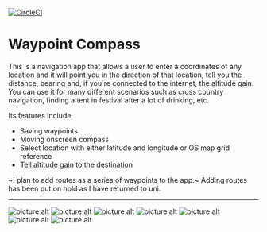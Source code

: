 [![CircleCI](https://circleci.com/gh/josh26turner/UoB-Library-App.svg?style=svg)](https://circleci.com/gh/josh26turner/UoB-Library-App)

# Waypoint Compass

This is a navigation app that allows a user to enter a coordinates of any location and it will point you in the direction of that location, tell you the distance, bearing and, if you're connected to the internet, the altitude gain. You can use it for many different scenarios such as cross country navigation, finding a tent in festival after a lot of drinking, etc. 

Its features include:
* Saving waypoints
* Moving onscreen compass
* Select location with either latitude and longitude or OS map grid reference
* Tell altitude gain to the destination

~I plan to add routes as a series of waypoints to the app.~
Adding routes has been put on hold as I have returned to uni.

---
![picture alt](https://raw.githubusercontent.com/josh26turner/Waypoint-Compass/master/Screenshots/Screenshot_1.jpg) ![picture alt](https://raw.githubusercontent.com/josh26turner/Waypoint-Compass/master/Screenshots/Screenshot_2.jpg) ![picture alt](https://raw.githubusercontent.com/josh26turner/Waypoint-Compass/master/Screenshots/Screenshot_3.jpg) ![picture alt](https://raw.githubusercontent.com/josh26turner/Waypoint-Compass/master/Screenshots/Screenshot_4.jpg) ![picture alt](https://raw.githubusercontent.com/josh26turner/Waypoint-Compass/master/Screenshots/Screenshot_5.jpg) ![picture alt](https://raw.githubusercontent.com/josh26turner/Waypoint-Compass/master/Screenshots/Screenshot_6.jpg) ![picture alt](https://raw.githubusercontent.com/josh26turner/Waypoint-Compass/master/Screenshots/Screenshot_7.jpg) 
